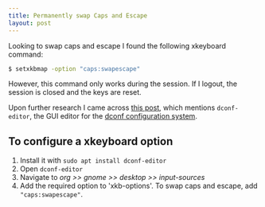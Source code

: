 ```yaml
---
title: Permanently swap Caps and Escape
layout: post
---
```

[askUbuntu-switch-caps-esc]: https://askubuntu.com/questions/363346/how-to-permanently-switch-caps-lock-and-esc
[dconf configuration system]: https://wiki.gnome.org/Projects/dconf


Looking to swap caps and escape I found the following xkeyboard command:

```bash
$ setxkbmap -option "caps:swapescape"
```

However, this command only works during the session. If I logout, the session is closed and the keys are reset.

Upon further research I came across [this post][askUbuntu-switch-caps-esc], which mentions `dconf-editor`, the GUI editor for the [dconf configuration system].

## To configure a xkeyboard option

1. Install it with `sudo apt install dconf-editor`
2. Open `dconf-editor`
3. Navigate to *org >> gnome >> desktop >> input-sources*
4. Add the required option to 'xkb-options'. To swap caps and escape, add `"caps:swapescape"`.
